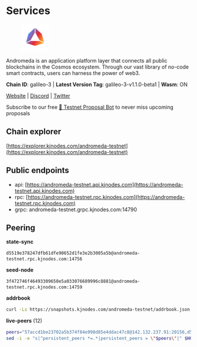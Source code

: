 # Services

<figure><img src="https://raw.githubusercontent.com/kj89/cosmos-images/main/logos/andromeda.png" alt=""><figcaption></figcaption></figure>

Andromeda is an application platform layer that connects all  public blockchains in the Cosmos ecosystem. Through our vast  library of no-code smart contracts, users can harness the power of web3.

**Chain ID**: galileo-3 | **Latest Version Tag**: galileo-3-v1.1.0-beta1 | **Wasm**: ON

[Website](https://www.andromedaprotocol.io) | [Discord](https://discord.gg/wzM3kSN3sE) | [Twitter](https://twitter.com/andromedaprot)



Subscribe to our free [🤖 Testnet Proposal Bot](https://t.me/kjnodes_testnet_proposal_bot) to never miss upcoming proposals


## Chain explorer
[https://explorer.kjnodes.com/andromeda-testnet](https://explorer.kjnodes.com/andromeda-testnet)

## Public endpoints

* api: [https://andromeda-testnet.api.kjnodes.com](https://andromeda-testnet.api.kjnodes.com)
* rpc: [https://andromeda-testnet.rpc.kjnodes.com](https://andromeda-testnet.rpc.kjnodes.com)
* grpc: andromeda-testnet.grpc.kjnodes.com:14790

## Peering

**state-sync**

```text
d5519e378247dfb61dfe90652d1fe3e2b3005a5b@andromeda-testnet.rpc.kjnodes.com:14756
```

**seed-node**

```text
3f472746f46493309650e5a033076689996c8881@andromeda-testnet.rpc.kjnodes.com:14759
```

**addrbook**
```bash
curl -Ls https://snapshots.kjnodes.com/andromeda-testnet/addrbook.json > $HOME/.andromedad/config/addrbook.json
```

**live-peers** (12)
```bash
peers="57accd1be23702a5b374f84e990d85e4ddac47c8@142.132.237.91:20156,d5519e378247dfb61dfe90652d1fe3e2b3005a5b@65.109.68.190:14756,04f999a256386af81147442b05ffd4022313de2c@146.190.116.68:20156,20248068f368f5d1eda74646d2bfd1fcdaffb3e1@89.58.59.75:60656,3f9594221efe3e9cd4d0de31f71993fc0f12bf01@65.21.245.252:26656,69e89a5169fef99ed1b72dadd4f5c7b801616c88@142.132.209.236:21256,8083dd301a7189284bf5b8d40c4cf239360d653a@5.9.122.49:26656,62f7aaafd73816bdaf685a6270541c1d1f8162ad@155.133.27.170:26656,717066f5726fb3cd7096f84911c7c8bfe5953e62@81.68.158.68:26656,4d4ef8f6ff2f1ac8ba5e102e858f6ecbd0d3dda1@31.220.84.3:26656,85953732c4eb5165724ac6db331240ff0815daf1@1.15.104.210:26656,22b78c53ebc22f9135c22dcecfef5a45df5b49ae@128.140.92.139:36656"
sed -i -e "s|^persistent_peers *=.*|persistent_peers = \"$peers\"|" $HOME/.andromedad/config/config.toml
```

